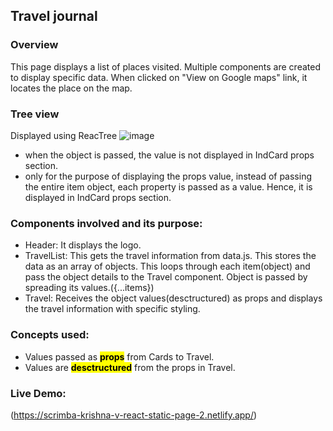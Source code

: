 ## Travel journal

### Overview
This page displays a list of places visited. Multiple components are created to display specific data.
When clicked on "View on Google maps" link, it locates the place on the map.

### Tree view
Displayed using ReacTree
![image](https://github.com/user-attachments/assets/1ea2740c-74ff-40f9-bf6f-2e09e7b245fd)

- when the object is passed, the value is not displayed in IndCard props section.
- only for the purpose of displaying the props value, instead of passing the entire item object, each property is passed as a value. Hence, it is displayed in IndCard props section.

### Components involved and its purpose:
- Header: It displays the logo.
- TravelList: This gets the travel information from data.js. This stores the data as an array of objects. This loops through each item(object) and pass the object details to the
  Travel component. Object is passed by spreading its values.({...items})
- Travel: Receives the object values(desctructured) as props and displays the travel information with specific styling.

### Concepts used:
- Values passed as <mark>**props**</mark> from Cards to Travel.
- Values are <mark>**desctructured**</mark> from the props in Travel.

### Live Demo:
(https://scrimba-krishna-v-react-static-page-2.netlify.app/)
